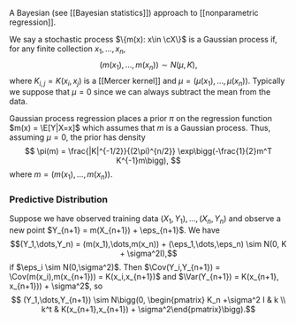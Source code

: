 A Bayesian (see [[Bayesian statistics]]) approach to [[nonparametric regression]]. 

We say a stochastic process $\{m(x): x\in \cX\}$ is a Gaussian process if, for any finite collection $x_1,\dots,x_n$, 
$$
(m(x_1),\dots,m(x_n)) \sim N(\mu,K),
$$
where $K_{i,j} = K(x_i,x_j)$ is a [[Mercer kernel]] and $\mu = (\mu(x_1),\dots,\mu(x_n))$. Typically we suppose that $\mu=0$ since we can always subtract the mean from the data. 

Gaussian process regression places a prior $\pi$ on the regression function $m(x) = \E[Y|X=x]$ which assumes that $m$ is a Gaussian process. Thus, assuming $\mu=0$, the prior has density 
$$
\pi(m) = \frac{|K|^{-1/2}}{(2\pi)^{n/2}} \exp\bigg(-\frac{1}{2}m^T K^{-1}m\bigg),
$$
where $m = (m(x_1),\dots,m(x_n))$. 

### Predictive Distribution
Suppose we have observed training data $(X_1,Y_1),\dots,(X_n,Y_n)$ and observe a new point $Y_{n+1} = m(X_{n+1}) + \eps_{n+1}$. 
We have $$(Y_1,\dots,Y_n) = (m(x_1),\dots,m(x_n)) + (\eps_1,\dots,\eps_n) \sim N(0, K + \sigma^2I),$$
if $\eps_i \sim N(0,\sigma^2)$. Then $\Cov(Y_i,Y_{n+1}) = \Cov(m(x_i),m(x_{n+1})) = K(x_i,x_{n+1})$ and $\Var(Y_{n+1}) = K(x_{n+1}, x_{n+1})) + \sigma^2$, so 
$$ (Y_1,\dots,Y_{n+1}) \sim N\bigg(0, \begin{pmatrix} K_n +\sigma^2 I & k \\
k^t & K(x_{n+1},x_{n+1}) + \sigma^2\end{pmatrix}\bigg).$$

